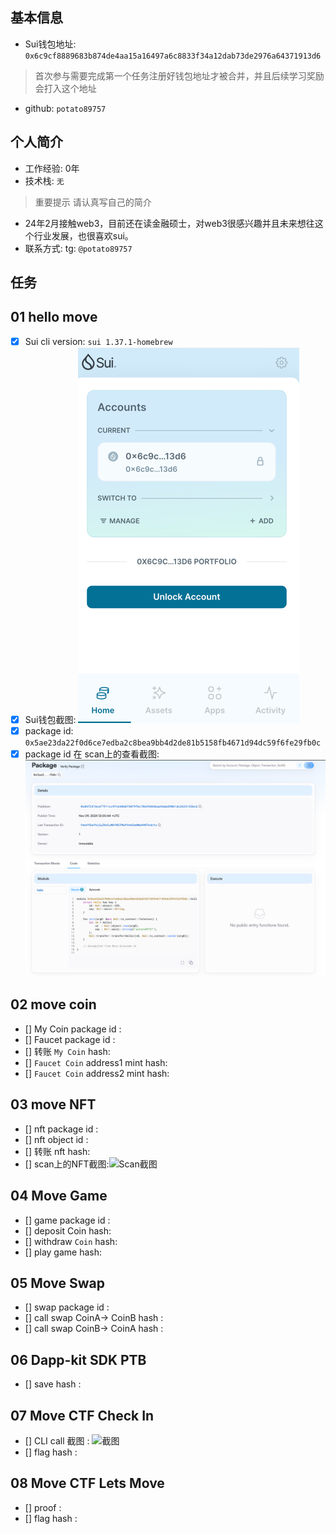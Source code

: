 ## 基本信息
- Sui钱包地址: `0x6c9cf8889683b874de4aa15a16497a6c8833f34a12dab73de2976a64371913d6`
> 首次参与需要完成第一个任务注册好钱包地址才被合并，并且后续学习奖励会打入这个地址
- github: `potato89757`

## 个人简介
- 工作经验: 0年
- 技术栈: `无`
> 重要提示 请认真写自己的简介
- 24年2月接触web3，目前还在读金融硕士，对web3很感兴趣并且未来想往这个行业发展，也很喜欢sui。
- 联系方式: tg: `@potato89757` 

## 任务

##   01 hello move  
- [x] Sui cli version: `sui 1.37.1-homebrew`
- [x] Sui钱包截图: ![Sui钱包截图](./image/img.png)
- [x] package id: `0x5ae23da22f0d6ce7edba2c8bea9bb4d2de81b5158fb4671d94dc59f6fe29fb0c`
- [x] package id 在 scan上的查看截图:![Scan截图](./image/img_1.png)

##   02 move coin
- [] My Coin package id :  
- [] Faucet package id : 
- [] 转账 `My Coin` hash:
- [] `Faucet Coin` address1 mint hash:
- [] `Faucet Coin` address2 mint hash:

##   03 move NFT
- [] nft package id :
- [] nft object id : 
- [] 转账 nft  hash:
- [] scan上的NFT截图:![Scan截图](./images/你的图片地址)

##   04 Move Game
- [] game package id :
- [] deposit Coin hash:
- [] withdraw `Coin` hash:
- [] play game hash:

##   05 Move Swap
- [] swap package id :
- [] call swap CoinA-> CoinB  hash :
- [] call swap CoinB-> CoinA  hash :

##   06 Dapp-kit SDK PTB
- [] save hash :

##   07 Move CTF Check In
- [] CLI call 截图 : ![截图](./images/你的图片地址)
- [] flag hash :

##   08 Move CTF Lets Move
- [] proof : 
- [] flag hash :
